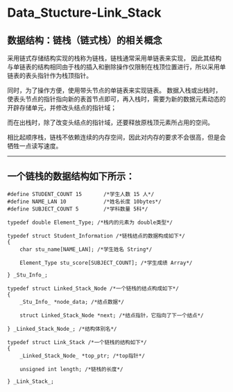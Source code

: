 # Data_Stucture-Link_Stack

数据结构：链栈（链式栈）的相关概念
----------------------------------------------------------------------------------------------------------------------------------
采用链式存储结构实现的栈称为链栈，链栈通常采用单链表来实现，
因此其结构与单链表的结构相同由于栈的插入和删除操作仅限制在栈顶位置进行，所以采用单链表的表头指针作为栈顶指针。

同时，为了操作方便，使用带头节点的单链表来实现链表。
数据入栈或出栈时，使表头节点的指针指向新的表首节点即可，再入栈时，需要为新的数据元素动态的开辟存储单元，并修改头结点的指针域；

而在出栈时，除了改变头结点的指针域，还要释放原栈顶元素所占用的空间。

相比起顺序栈，链栈不依赖连续的内存空间，因此对内存的要求不会很高，但是会牺牲一点读写速度。

----------------------------------------------------------------------------------------------------------------------------------
一个链栈的数据结构如下所示：
----------------------------------------------------------------------------------------------------------------------------------
    #define STUDENT_COUNT 15       /*学生人数 15 人*/
    #define NAME_LAN 10            /*姓名长度 10bytes*/
    #define SUBJECT_COUNT 5        /*学科数量 5科*/

    typedef double Element_Type; /*栈内的元素为 double类型*/

    typedef struct Student_Information /*链栈结点的数据构成如下*/
    {
        char stu_name[NAME_LAN]; /*学生姓名 String*/

        Element_Type stu_score[SUBJECT_COUNT]; /*学生成绩 Array*/

    } _Stu_Info_;

    typedef struct Linked_Stack_Node /*一个链栈的结点构成如下*/
    {
        _Stu_Info_ *node_data; /*结点数据*/

        struct Linked_Stack_Node *next; /*结点指针，它指向了下一个结点*/

    } _Linked_Stack_Node_; /*结构体别名*/

    typedef struct Link_Stack /*一个链栈的结构如下*/
    {
        _Linked_Stack_Node_ *top_ptr; /*top指针*/

        unsigned int length; /*链栈的长度*/

    } _Link_Stack_;

